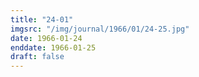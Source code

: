 ```yaml
---
title: "24-01"
imgsrc: "/img/journal/1966/01/24-25.jpg"
date: 1966-01-24
enddate: 1966-01-25
draft: false
---
```


<!-- fix pre-formatted input -->
